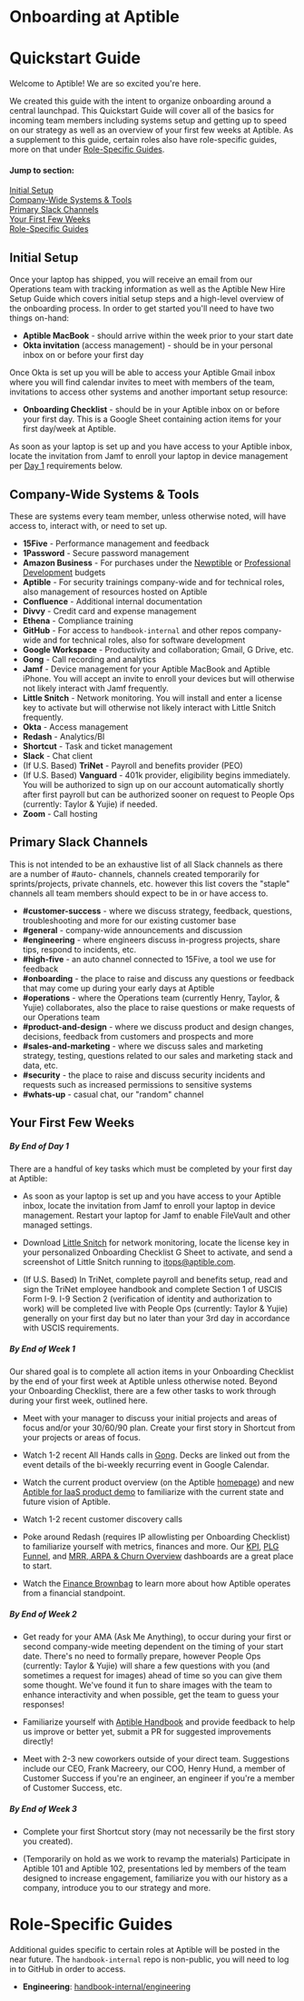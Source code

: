 # Onboarding at Aptible

# Quickstart Guide

Welcome to Aptible! We are so excited you're here.

We created this guide with the intent to organize onboarding around a central launchpad. This Quickstart Guide will cover all of the basics for incoming team members including systems setup and getting up to speed on our strategy as well as an overview of your first few weeks at Aptible. As a supplement to this guide, certain roles also have role-specific guides, more on that under [Role-Specific Guides](#role-specific-guides).

#### Jump to section:  
[Initial Setup](#initial-setup)  
[Company-Wide Systems & Tools](#company-wide-systems-&-tools)  
[Primary Slack Channels](#primary-slack-channels)  
[Your First Few Weeks](#your-first-few-weeks)  
[Role-Specific Guides](#role-specific-guides)

## <a id="initial-setup"></a> Initial Setup

Once your laptop has shipped, you will receive an email from our Operations team with tracking information as well as the Aptible New Hire Setup Guide which covers initial setup steps and a high-level overview of the onboarding process. In order to get started you'll need to have two things on-hand:
* **Aptible MacBook** - should arrive within the week prior to your start date
* **Okta invitation** (access management) - should be in your personal inbox on or before your first day

Once Okta is set up you will be able to access your Aptible Gmail inbox where you will find calendar invites to meet with members of the team, invitations to access other systems and another important setup resource:
* **Onboarding Checklist** - should be in your Aptible inbox on or before your first day. This is a Google Sheet containing action items for your first day/week at Aptible.

As soon as your laptop is set up and you have access to your Aptible inbox, locate the invitation from Jamf to enroll your laptop in device management per [Day 1](#day-1) requirements below.

## <a id="company-wide-systems-&-tools"></a> Company-Wide Systems & Tools
These are systems every team member, unless otherwise noted, will have access to, interact with, or need to set up.
* **15Five** - Performance management and feedback
* **1Password** - Secure password management
* **Amazon Business** - For purchases under the [Newptible](hardware-budget.md) or [Professional Development](professional-development.md) budgets
* **Aptible** - For security trainings company-wide and for technical roles, also management of resources hosted on Aptible
* **Confluence** - Additional internal documentation
* **Divvy** - Credit card and expense management
* **Ethena** - Compliance training
* **GitHub** - For access to `handbook-internal` and other repos company-wide and for technical roles, also for software development
* **Google Workspace** - Productivity and collaboration; Gmail, G Drive, etc.
* **Gong** - Call recording and analytics
* **Jamf** - Device management for your Aptible MacBook and Aptible iPhone. You will accept an invite to enroll your devices but will otherwise not likely interact with Jamf frequently.
* **Little Snitch** - Network monitoring. You will install and enter a license key to activate but will otherwise not likely interact with Little Snitch frequently.
* **Okta** - Access management
* **Redash** - Analytics/BI
* **Shortcut** - Task and ticket management
* **Slack** - Chat client
* (If U.S. Based) **TriNet** - Payroll and benefits provider (PEO)
* (If U.S. Based) **Vanguard** - 401k provider, eligibility begins immediately. You will be authorized to sign up on our account automatically shortly after first payroll but can be authorized sooner on request to People Ops (currently: Taylor & Yujie) if needed.
* **Zoom** - Call hosting

## <a id="primary-slack-channels"></a> Primary Slack Channels
This is not intended to be an exhaustive list of all Slack channels as there are a number of #auto- channels, channels created temporarily for sprints/projects, private channels, etc. however this list covers the "staple" channels all team members should expect to be in or have access to.
* **#customer-success** - where we discuss strategy, feedback, questions, troubleshooting and more for our existing customer base
* **#general** - company-wide announcements and discussion
* **#engineering** - where engineers discuss in-progress projects, share tips, respond to incidents, etc.
* **#high-five** - an auto channel connected to 15Five, a tool we use for feedback
* **#onboarding** - the place to raise and discuss any questions or feedback that may come up during your early days at Aptible
* **#operations** - where the Operations team (currently Henry, Taylor, & Yujie) collaborates, also the place to raise questions or make requests of our Operations team
* **#product-and-design** - where we discuss product and design changes, decisions, feedback from customers and prospects and more
* **#sales-and-marketing** - where we discuss sales and marketing strategy, testing, questions related to our sales and marketing stack and data, etc.
* **#security** - the place to raise and discuss security incidents and requests such as increased permissions to sensitive systems
* **#whats-up** - casual chat, our "random" channel


## <a id="your-first-few-weeks"></a> Your First Few Weeks
##### <a id="day-1"></a>  By End of Day 1
There are a handful of key tasks which must be completed by your first day at Aptible:
* As soon as your laptop is set up and you have access to your Aptible inbox, locate the invitation from Jamf to enroll your laptop in device management. Restart your laptop for Jamf to enable FileVault and other managed settings.

* Download [Little Snitch](https://www.obdev.at/products/littlesnitch/download.html) for network monitoring, locate the license key in your personalized Onboarding Checklist G Sheet to activate, and send a screenshot of Little Snitch running to itops@aptible.com.

* (If U.S. Based) In TriNet, complete payroll and benefits setup, read and sign the TriNet employee handbook and complete Section 1 of USCIS Form I-9. I-9 Section 2 (verification of identity and authorization to work) will be completed live with People Ops (currently: Taylor & Yujie) generally on your first day but no later than your 3rd day in accordance with USCIS requirements.

##### By End of Week 1
Our shared goal is to complete all action items in your Onboarding Checklist by the end of your first week at Aptible unless otherwise noted. Beyond your Onboarding Checklist, there are a few other tasks to work through during your first week, outlined here.
* Meet with your manager to discuss your initial projects and areas of focus and/or your 30/60/90 plan. Create your first story in Shortcut from your projects or areas of focus.

* Watch 1-2 recent All Hands calls in [Gong](https://app.gong.io/calls?workspace-id=2632804425585962651&query-id=1992243576695063550). Decks are linked out from the event details of the bi-weekly recurring event in Google Calendar.

* Watch the current product overview (on the Aptible [homepage](https://www.aptible.com/)) and new [Aptible for IaaS product demo](https://www.loom.com/share/cc572e181992499d81f77f23611e072c) to familiarize with the current state and future vision of Aptible.

* Watch 1-2 recent customer discovery calls

* Poke around Redash (requires IP allowlisting per Onboarding Checklist) to familiarize yourself with metrics, finances and more. Our [KPI](https://redash.aptiblehq.com/dashboards/26-kpi-acquisition-and-retention), [PLG Funnel](https://redash.aptiblehq.com/dashboards/20-plg-funnel?p_Date%20Range=d_last_90_days&p_w125_Date%20Range=d_last_90_days&p_w128_Date%20Range=d_last_90_days), and [MRR, ARPA & Churn Overview](https://redash.aptiblehq.com/dashboards/15-mrr-arpa-and-churn-overview) dashboards are a great place to start.

* Watch the [Finance Brownbag](https://app.gong.io/call?id=4549731811283619078) to learn more about how Aptible operates from a financial standpoint.

##### By End of Week 2
* Get ready for your AMA (Ask Me Anything), to occur during your first or second company-wide meeting dependent on the timing of your start date. There's no need to formally prepare, however People Ops (currently: Taylor & Yujie) will share a few questions with you (and sometimes a request for images) ahead of time so you can give them some thought. We've found it fun to share images with the team to enhance interactivity and when possible, get the team to guess your responses!

* Familiarize yourself with [Aptible Handbook](https://www.aptible.com/handbook/) and provide feedback to help us improve or better yet, submit a PR for suggested improvements directly!

* Meet with 2-3 new coworkers outside of your direct team. Suggestions include our CEO, Frank Macreery, our COO, Henry Hund, a member of Customer Success if you're an engineer, an engineer if you're a member of Customer Success, etc.

##### By End of Week 3
* Complete your first Shortcut story (may not necessarily be the first story you created).

* (Temporarily on hold as we work to revamp the materials) Participate in Aptible 101 and Aptible 102, presentations led by members of the team designed to increase engagement, familiarize you with our history as a company, introduce you to our strategy and more.


# <a id="role-specific-guides"></a> Role-Specific Guides
Additional guides specific to certain roles at Aptible will be posted in the near future. The `handbook-internal` repo is non-public, you will need to log in to GitHub in order to access.  

* **Engineering**: [handbook-internal/engineering](https://github.com/aptible/handbook-internal/tree/main/engineering#engineering)
